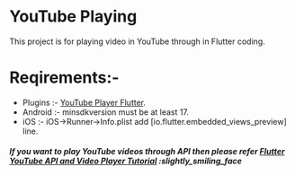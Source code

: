 # YouTube Playing

This project is for playing video in YouTube through in Flutter coding.

# Reqirements:-
+ Plugins :- [YouTube Player Flutter](https://pub.dev/packages/youtube_player_flutter).
+ Android :- minsdkversion must be at least 17.
+ iOS :- iOS->Runner->Info.plist add [<key>io.flutter.embedded_views_preview</key>] line.

##### If you want to play YouTube videos through API then please refer [Flutter YouTube API and Video Player Tutorial](https://www.youtube.com/watch?v=feQhHStBVLE&list=PLzOt3noWLMthJKm8SJl2zmUlJiZp7fzo7&index=4)   :slightly_smiling_face
